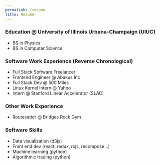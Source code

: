 ```yaml
---
permalink: /resume
title: Resume
---
```

### Education @ University of Illinois Urbana-Champaign (UIUC)
* BS in Physics
* BS in Computer Science

### Software Work Experience (Reverse Chronological)
* Full Stack Software Freelancer
* Frontend Engineer @ Abakus Inc
* Full Stack Dev @ 500 Miles
* Linux Kernel Intern @ Yahoo 
* Intern @ Stanford Linear Accelerator (SLAC)

### Other Work Experience
* Routesetter @ Bridges Rock Gym

### Software Skills
* Data visualization (d3js)
* Front end dev (react, redux, rxjs, recompose...)
* Machine learning (python)
* Algorithmic trading (python)
